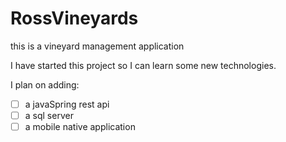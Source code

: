 # RossVineyards

this is a vineyard management application

I have started this project so I can learn some new technologies.

I plan on adding: 

- [ ] a javaSpring rest api
- [ ] a sql server
- [ ] a mobile native application
